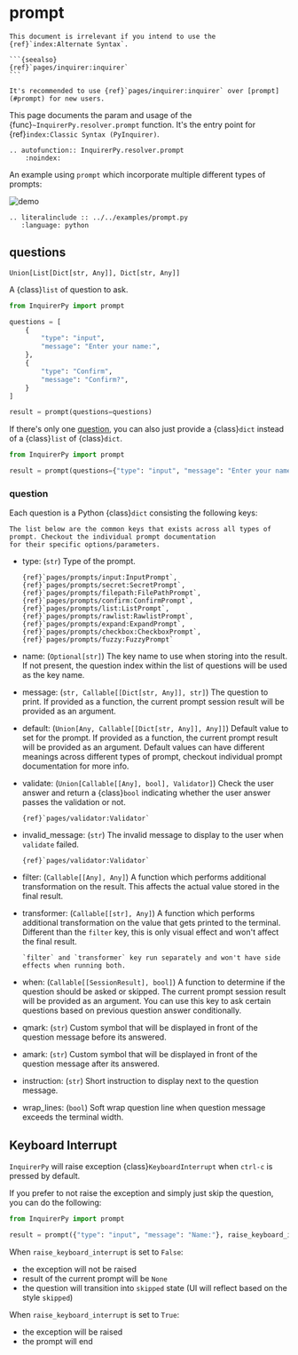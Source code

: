 # prompt

````{attention}
This document is irrelevant if you intend to use the {ref}`index:Alternate Syntax`.

```{seealso}
{ref}`pages/inquirer:inquirer`
```

````

```{tip}
It's recommended to use {ref}`pages/inquirer:inquirer` over [prompt](#prompt) for new users.
```

This page documents the param and usage of the {func}`~InquirerPy.resolver.prompt` function.
It's the entry point for {ref}`index:Classic Syntax (PyInquirer)`.

```{eval-rst}
.. autofunction:: InquirerPy.resolver.prompt
    :noindex:
```

An example using `prompt` which incorporate multiple different types of prompts:

![demo](https://assets.kazhala.me/InquirerPy/InquirerPy-prompt.gif)

```{eval-rst}
.. literalinclude :: ../../examples/prompt.py
   :language: python
```

## questions

```
Union[List[Dict[str, Any]], Dict[str, Any]]
```

A {class}`list` of question to ask.

```python
from InquirerPy import prompt

questions = [
    {
        "type": "input",
        "message": "Enter your name:",
    },
    {
        "type": "Confirm",
        "message": "Confirm?",
    }
]

result = prompt(questions=questions)
```

If there's only one [question](#question), you can also just provide a {class}`dict` instead of a {class}`list` of {class}`dict`.

```python
from InquirerPy import prompt

result = prompt(questions={"type": "input", "message": "Enter your name:"})
```

### question

Each question is a Python {class}`dict` consisting the following keys:

```{important}
The list below are the common keys that exists across all types of prompt. Checkout the individual prompt documentation
for their specific options/parameters.
```

- type: (`str`) Type of the prompt.

  ```{seealso}
  {ref}`pages/prompts/input:InputPrompt`,
  {ref}`pages/prompts/secret:SecretPrompt`,
  {ref}`pages/prompts/filepath:FilePathPrompt`,
  {ref}`pages/prompts/confirm:ConfirmPrompt`,
  {ref}`pages/prompts/list:ListPrompt`,
  {ref}`pages/prompts/rawlist:RawlistPrompt`,
  {ref}`pages/prompts/expand:ExpandPrompt`,
  {ref}`pages/prompts/checkbox:CheckboxPrompt`,
  {ref}`pages/prompts/fuzzy:FuzzyPrompt`
  ```

- name: (`Optional[str]`) The key name to use when storing into the result. If not present, the question index within the list of questions will be used as the key name.
- message: (`str, Callable[[Dict[str, Any]], str]`) The question to print. If provided as a function, the current prompt session result will be provided as an argument.
- default: (`Union[Any, Callable[[Dict[str, Any]], Any]]`) Default value to set for the prompt. If provided as a function, the current prompt result will be provided as an argument.
  Default values can have different meanings across different types of prompt, checkout individual prompt documentation for more info.
- validate: (`Union[Callable[[Any], bool], Validator]`) Check the user answer and return a {class}`bool` indicating whether the user answer passes the validation or not.
  ```{seealso}
  {ref}`pages/validator:Validator`
  ```
- invalid_message: (`str`) The invalid message to display to the user when `validate` failed.
  ```{seealso}
  {ref}`pages/validator:Validator`
  ```
- filter: (`Callable[[Any], Any]`) A function which performs additional transformation on the result. This affects the actual value stored in the final result.
- transformer: (`Callable[[str], Any]`) A function which performs additional transformation on the value that gets printed to the terminal. Different than the `filter` key, this
  is only visual effect and won't affect the final result.

  ```{tip}
  `filter` and `transformer` key run separately and won't have side effects when running both.
  ```

- when: (`Callable[[SessionResult], bool]`) A function to determine if the question should be asked or skipped. The current prompt session result will be provided as an argument.
  You can use this key to ask certain questions based on previous question answer conditionally.
- qmark: (`str`) Custom symbol that will be displayed in front of the question message before its answered.
- amark: (`str`) Custom symbol that will be displayed in front of the question message after its answered.
- instruction: (`str`) Short instruction to display next to the question message.
- wrap_lines: (`bool`) Soft wrap question line when question message exceeds the terminal width.

<!-- start raise -->

## Keyboard Interrupt

`InquirerPy` will raise exception {class}`KeyboardInterrupt` when `ctrl-c` is pressed by default.

If you prefer to not raise the exception and simply just skip the question, you can do the following:

<!-- end raise -->

```python
from InquirerPy import prompt

result = prompt({"type": "input", "message": "Name:"}, raise_keyboard_interrupt=False)
```

<!-- start raise continue -->

When `raise_keyboard_interrupt` is set to `False`:

- the exception will not be raised
- result of the current prompt will be `None`
- the question will transition into `skipped` state (UI will reflect based on the style `skipped`)

When `raise_keyboard_interrupt` is set to `True`:

- the exception will be raised
- the prompt will end

<!-- end raise continue -->
